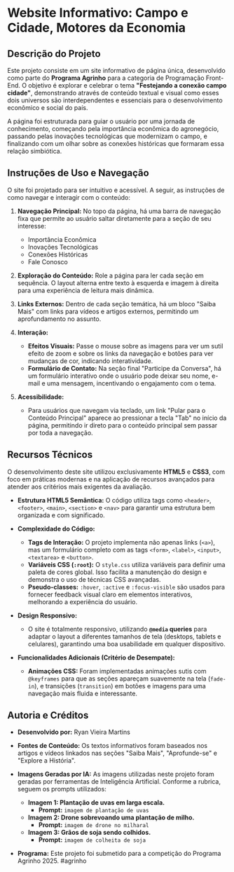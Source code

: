# Website Informativo: Campo e Cidade, Motores da Economia

## Descrição do Projeto

Este projeto consiste em um site informativo de página única, desenvolvido como parte do **Programa Agrinho** para a categoria de Programação Front-End. O objetivo é explorar e celebrar o tema **"Festejando a conexão campo cidade"**, demonstrando através de conteúdo textual e visual como esses dois universos são interdependentes e essenciais para o desenvolvimento econômico e social do país.

A página foi estruturada para guiar o usuário por uma jornada de conhecimento, começando pela importância econômica do agronegócio, passando pelas inovações tecnológicas que modernizam o campo, e finalizando com um olhar sobre as conexões históricas que formaram essa relação simbiótica.

## Instruções de Uso e Navegação

O site foi projetado para ser intuitivo e acessível. A seguir, as instruções de como navegar e interagir com o conteúdo:

1.  **Navegação Principal:** No topo da página, há uma barra de navegação fixa que permite ao usuário saltar diretamente para a seção de seu interesse:
    * Importância Econômica
    * Inovações Tecnológicas
    * Conexões Históricas
    * Fale Conosco

2.  **Exploração do Conteúdo:** Role a página para ler cada seção em sequência. O layout alterna entre texto à esquerda e imagem à direita para uma experiência de leitura mais dinâmica.

3.  **Links Externos:** Dentro de cada seção temática, há um bloco "Saiba Mais" com links para vídeos e artigos externos, permitindo um aprofundamento no assunto.

4.  **Interação:**
    * **Efeitos Visuais:** Passe o mouse sobre as imagens para ver um sutil efeito de zoom e sobre os links da navegação e botões para ver mudanças de cor, indicando interatividade.
    * **Formulário de Contato:** Na seção final "Participe da Conversa", há um formulário interativo onde o usuário pode deixar seu nome, e-mail e uma mensagem, incentivando o engajamento com o tema.

5.  **Acessibilidade:**
    * Para usuários que navegam via teclado, um link "Pular para o Conteúdo Principal" aparece ao pressionar a tecla "Tab" no início da página, permitindo ir direto para o conteúdo principal sem passar por toda a navegação.

## Recursos Técnicos 

O desenvolvimento deste site utilizou exclusivamente **HTML5** e **CSS3**, com foco em práticas modernas e na aplicação de recursos avançados para atender aos critérios mais exigentes da avaliação.

* **Estrutura HTML5 Semântica:** O código utiliza tags como `<header>`, `<footer>`, `<main>`, `<section>` e `<nav>` para garantir uma estrutura bem organizada e com significado.

* **Complexidade do Código:**
    * **Tags de Interação:** O projeto implementa não apenas links (`<a>`), mas um formulário completo com as tags `<form>`, `<label>`, `<input>`, `<textarea>` e `<button>`.
    * **Variáveis CSS (`:root`):** O `style.css` utiliza variáveis para definir uma paleta de cores global. Isso facilita a manutenção do design e demonstra o uso de técnicas CSS avançadas.
    * **Pseudo-classes:** `:hover`, `:active` e `:focus-visible` são usados para fornecer feedback visual claro em elementos interativos, melhorando a experiência do usuário.

* **Design Responsivo:**
    * O site é totalmente responsivo, utilizando **`@media` queries** para adaptar o layout a diferentes tamanhos de tela (desktops, tablets e celulares), garantindo uma boa usabilidade em qualquer dispositivo.

* **Funcionalidades Adicionais (Critério de Desempate):**
    * **Animações CSS:** Foram implementadas animações sutis com `@keyframes` para que as seções apareçam suavemente na tela (`fade-in`), e transições (`transition`) em botões e imagens para uma navegação mais fluida e interessante.

## Autoria e Créditos

* **Desenvolvido por:** Ryan Vieira Martins

* **Fontes de Conteúdo:** Os textos informativos foram baseados nos artigos e vídeos linkados nas seções "Saiba Mais", "Aprofunde-se" e "Explore a História".

* **Imagens Geradas por IA:** As imagens utilizadas neste projeto foram geradas por ferramentas de Inteligência Artificial. Conforme a rubrica, seguem os prompts utilizados:
    * **Imagem 1: Plantação de uvas em larga escala.**
      * **Prompt:** `imagem de plantação de uvas`
    * **Imagem 2: Drone sobrevoando uma plantação de milho.**
      * **Prompt:** `imagem de drone no milharal`
    * **Imagem 3: Grãos de soja sendo colhidos.**
      * **Prompt:** `imagem de colheita de soja`

* **Programa:** Este projeto foi submetido para a competição do Programa Agrinho 2025. #agrinho